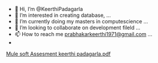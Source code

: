 - 👋 Hi, I’m @KeerthiPadagarla
- 👀 I’m interested in creating database,  ...
- 🌱 I’m currently doing my masters in computescience  ...
- 💞️ I’m looking to collaborate on development fileld ...
- 📫 How to reach me prabhakarkeerthi1971@gmail.com ...
-
[Mule soft Assesment keerthi padagarla.pdf](https://github.com/KeerthiPadagarla/KeerthiPadagarla/files/8155046/Mule.soft.Assesment.keerthi.padagarla.pdf)
